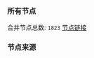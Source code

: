 ### 所有节点
合并节点总数: `1823`
[节点链接](https://raw.githubusercontent.com/rzhy1/11/master/sub/sub_merge_base64.txt)

### 节点来源